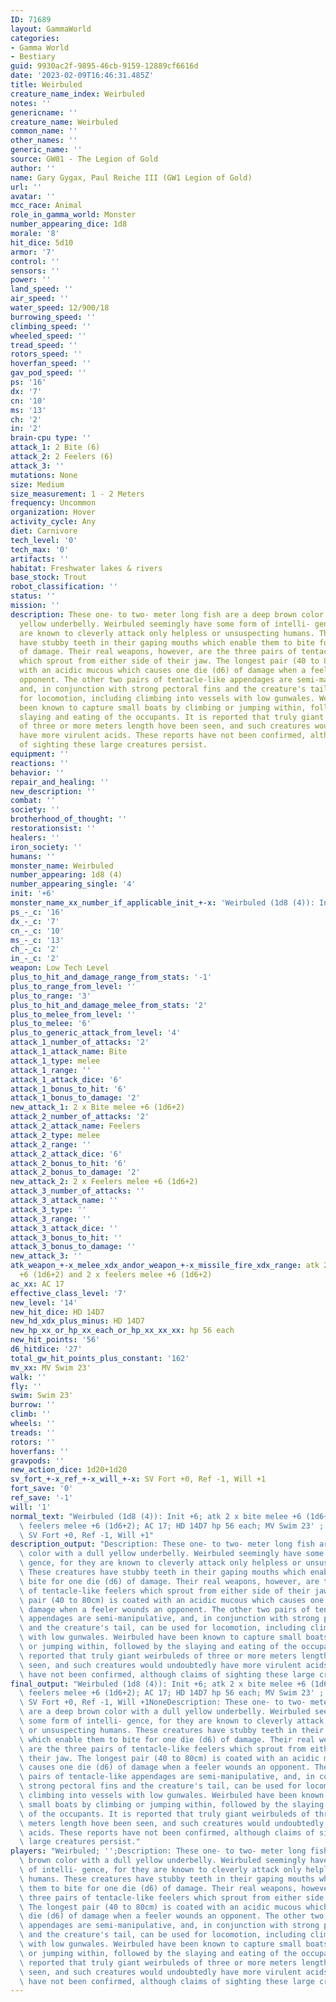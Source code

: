 ```yaml
---
ID: 71689
layout: GammaWorld
categories:
- Gamma World
- Bestiary
guid: 9930ac2f-9895-46cb-9159-12889cf6616d
date: '2023-02-09T16:46:31.485Z'
title: Weirbuled
creature_name_index: Weirbuled
notes: ''
genericname: ''
creature_name: Weirbuled
common_name: ''
other_names: ''
generic_name: ''
source: GW01 - The Legion of Gold
author: ''
name: Gary Gygax, Paul Reiche III (GW1 Legion of Gold)
url: ''
avatar: ''
mcc_race: Animal
role_in_gamma_world: Monster
number_appearing_dice: 1d8
morale: '8'
hit_dice: 5d10
armor: '7'
control: ''
sensors: ''
power: ''
land_speed: ''
air_speed: ''
water_speed: 12/900/18
burrowing_speed: ''
climbing_speed: ''
wheeled_speed: ''
tread_speed: ''
rotors_speed: ''
hoverfan_speed: ''
gav_pod_speed: ''
ps: '16'
dx: '7'
cn: '10'
ms: '13'
ch: '2'
in: '2'
brain-cpu type: ''
attack_1: 2 Bite (6)
attack_2: 2 Feelers (6)
attack_3: ''
mutations: None
size: Medium
size_measurement: 1 - 2 Meters
frequency: Uncommon
organization: Hover
activity_cycle: Any
diet: Carnivore
tech_level: '0'
tech_max: '0'
artifacts: ''
habitat: Freshwater lakes & rivers
base_stock: Trout
robot_classification: ''
status: ''
mission: ''
description: These one- to two- meter long fish are a deep brown color with a dull
  yellow underbelly. Weirbuled seemingly have some form of intelli- gence, for they
  are known to cleverly attack only helpless or unsuspecting humans. These creatures
  have stubby teeth in their gaping mouths which enable them to bite for one die (d6)
  of damage. Their real weapons, however, are the three pairs of tentacle-like feelers
  which sprout from either side of their jaw. The longest pair (40 to 80cm) is coated
  with an acidic mucous which causes one die (d6) of damage when a feeler wounds an
  opponent. The other two pairs of tentacle-like appendages are semi-manipulative,
  and, in conjunction with strong pectoral fins and the creature's tail, can be used
  for locomotion, including climbing into vessels with low gunwales. Weirbuled have
  been known to capture small boats by climbing or jumping within, followed by the
  slaying and eating of the occupants. It is reported that truly giant weirbuleds
  of three or more meters length hove been seen, and such creatures would undoubtedly
  have more virulent acids. These reports have not been confirmed, although claims
  of sighting these large creatures persist.
equipment: ''
reactions: ''
behavior: ''
repair_and_healing: ''
new_description: ''
combat: ''
society: ''
brotherhood_of_thought: ''
restorationsist: ''
healers: ''
iron_society: ''
humans: ''
monster_name: Weirbuled
number_appearing: 1d8 (4)
number_appearing_single: '4'
init: '+6'
monster_name_xx_number_if_applicable_init_+-x: 'Weirbuled (1d8 (4)): Init +6'
ps_-_c: '16'
dx_-_c: '7'
cn_-_c: '10'
ms_-_c: '13'
ch_-_c: '2'
in_-_c: '2'
weapon: Low Tech Level
plus_to_hit_and_damage_range_from_stats: '-1'
plus_to_range_from_level: ''
plus_to_range: '3'
plus_to_hit_and_damage_melee_from_stats: '2'
plus_to_melee_from_level: ''
plus_to_melee: '6'
plus_to_generic_attack_from_level: '4'
attack_1_number_of_attacks: '2'
attack_1_attack_name: Bite
attack_1_type: melee
attack_1_range: ''
attack_1_attack_dice: '6'
attack_1_bonus_to_hit: '6'
attack_1_bonus_to_damage: '2'
new_attack_1: 2 x Bite melee +6 (1d6+2)
attack_2_number_of_attacks: '2'
attack_2_attack_name: Feelers
attack_2_type: melee
attack_2_range: ''
attack_2_attack_dice: '6'
attack_2_bonus_to_hit: '6'
attack_2_bonus_to_damage: '2'
new_attack_2: 2 x Feelers melee +6 (1d6+2)
attack_3_number_of_attacks: ''
attack_3_attack_name: ''
attack_3_type: ''
attack_3_range: ''
attack_3_attack_dice: ''
attack_3_bonus_to_hit: ''
attack_3_bonus_to_damage: ''
new_attack_3: ''
atk_weapon_+-x_melee_xdx_andor_weapon_+-x_missile_fire_xdx_range: atk 2 x bite melee
  +6 (1d6+2) and 2 x feelers melee +6 (1d6+2)
ac_xx: AC 17
effective_class_level: '7'
new_level: '14'
new_hit_dice: HD 14D7
new_hd_xdx_plus_minus: HD 14D7
new_hp_xx_or_hp_xx_each_or_hp_xx_xx_xx: hp 56 each
new_hit_points: '56'
d6_hitdice: '27'
total_gw_hit_points_plus_constant: '162'
mv_xx: MV Swim 23'
walk: ''
fly: ''
swim: Swim 23'
burrow: ''
climb: ''
wheels: ''
treads: ''
rotors: ''
hoverfans: ''
gravpods: ''
new_action_dice: 1d20+1d20
sv_fort_+-x_ref_+-x_will_+-x: SV Fort +0, Ref -1, Will +1
fort_save: '0'
ref_save: '-1'
will: '1'
normal_text: "Weirbuled (1d8 (4)): Init +6; atk 2 x bite melee +6 (1d6+2) and 2 x\
  \ feelers melee +6 (1d6+2); AC 17; HD 14D7 hp 56 each; MV Swim 23' ; 1d20+1d20;\
  \ SV Fort +0, Ref -1, Will +1"
description_output: "Description: These one- to two- meter long fish are a deep brown\
  \ color with a dull yellow underbelly. Weirbuled seemingly have some form of intelli-\
  \ gence, for they are known to cleverly attack only helpless or unsuspecting humans.\
  \ These creatures have stubby teeth in their gaping mouths which enable them to\
  \ bite for one die (d6) of damage. Their real weapons, however, are the three pairs\
  \ of tentacle-like feelers which sprout from either side of their jaw. The longest\
  \ pair (40 to 80cm) is coated with an acidic mucous which causes one die (d6) of\
  \ damage when a feeler wounds an opponent. The other two pairs of tentacle-like\
  \ appendages are semi-manipulative, and, in conjunction with strong pectoral fins\
  \ and the creature's tail, can be used for locomotion, including climbing into vessels\
  \ with low gunwales. Weirbuled have been known to capture small boats by climbing\
  \ or jumping within, followed by the slaying and eating of the occupants. It is\
  \ reported that truly giant weirbuleds of three or more meters length hove been\
  \ seen, and such creatures would undoubtedly have more virulent acids. These reports\
  \ have not been confirmed, although claims of sighting these large creatures persist."
final_output: "Weirbuled (1d8 (4)): Init +6; atk 2 x bite melee +6 (1d6+2) and 2 x\
  \ feelers melee +6 (1d6+2); AC 17; HD 14D7 hp 56 each; MV Swim 23' ; 1d20+1d20;\
  \ SV Fort +0, Ref -1, Will +1NoneDescription: These one- to two- meter long fish\
  \ are a deep brown color with a dull yellow underbelly. Weirbuled seemingly have\
  \ some form of intelli- gence, for they are known to cleverly attack only helpless\
  \ or unsuspecting humans. These creatures have stubby teeth in their gaping mouths\
  \ which enable them to bite for one die (d6) of damage. Their real weapons, however,\
  \ are the three pairs of tentacle-like feelers which sprout from either side of\
  \ their jaw. The longest pair (40 to 80cm) is coated with an acidic mucous which\
  \ causes one die (d6) of damage when a feeler wounds an opponent. The other two\
  \ pairs of tentacle-like appendages are semi-manipulative, and, in conjunction with\
  \ strong pectoral fins and the creature's tail, can be used for locomotion, including\
  \ climbing into vessels with low gunwales. Weirbuled have been known to capture\
  \ small boats by climbing or jumping within, followed by the slaying and eating\
  \ of the occupants. It is reported that truly giant weirbuleds of three or more\
  \ meters length hove been seen, and such creatures would undoubtedly have more virulent\
  \ acids. These reports have not been confirmed, although claims of sighting these\
  \ large creatures persist."
players: "Weirbuled; '';Description: These one- to two- meter long fish are a deep\
  \ brown color with a dull yellow underbelly. Weirbuled seemingly have some form\
  \ of intelli- gence, for they are known to cleverly attack only helpless or unsuspecting\
  \ humans. These creatures have stubby teeth in their gaping mouths which enable\
  \ them to bite for one die (d6) of damage. Their real weapons, however, are the\
  \ three pairs of tentacle-like feelers which sprout from either side of their jaw.\
  \ The longest pair (40 to 80cm) is coated with an acidic mucous which causes one\
  \ die (d6) of damage when a feeler wounds an opponent. The other two pairs of tentacle-like\
  \ appendages are semi-manipulative, and, in conjunction with strong pectoral fins\
  \ and the creature's tail, can be used for locomotion, including climbing into vessels\
  \ with low gunwales. Weirbuled have been known to capture small boats by climbing\
  \ or jumping within, followed by the slaying and eating of the occupants. It is\
  \ reported that truly giant weirbuleds of three or more meters length hove been\
  \ seen, and such creatures would undoubtedly have more virulent acids. These reports\
  \ have not been confirmed, although claims of sighting these large creatures persist.|"
---
```

</br>